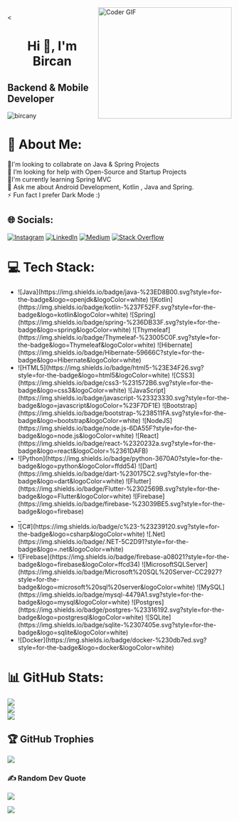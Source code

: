 <img alt="Coder GIF" align="right" height=250 width=300 src="http://raw.githubusercontent.com/TheDudeThatCode/TheDudeThatCode/master/Assets/Developer.gif" />

<<h1 align="center"><strong>Hi 👋, I'm Bircan</strong></h1>
<h2 align="left"><strong>Backend & Mobile Developer</strong></h2>

<p align="left"> <img src="https://komarev.com/ghpvc/?username=bircany&label=Profile%20views&color=0e75b6&style=flat" alt="bircany" /> </p>





# 💫 About Me:
👯I'm looking to collabrate on Java & Spring Projects<br>🤝 I’m looking for help with Open-Source  and Startup Projects<br>🌱I'm currently learning Spring MVC<br>💬 Ask me about Android Development, Kotlin , Java and Spring.<br>⚡ Fun fact I prefer Dark Mode :)


## 🌐 Socials:
[![Instagram](https://img.shields.io/badge/Instagram-%23E4405F.svg?logo=Instagram&logoColor=white)](https://instagram.com/https://www.instagram.com/bircnnyilmz/) [![LinkedIn](https://img.shields.io/badge/LinkedIn-%230077B5.svg?logo=linkedin&logoColor=white)](https://linkedin.com/in/linkedin.com/bircany) [![Medium](https://img.shields.io/badge/Medium-12100E?logo=medium&logoColor=white)](https://medium.com/@https://medium.com/@bircany) [![Stack Overflow](https://img.shields.io/badge/-Stackoverflow-FE7A16?logo=stack-overflow&logoColor=white)](https://stackoverflow.com/users/bircany) 

# 💻 Tech Stack:
  <ul>
    <li>![Java](https://img.shields.io/badge/java-%23ED8B00.svg?style=for-the-badge&logo=openjdk&logoColor=white)  
        ![Kotlin](https://img.shields.io/badge/kotlin-%237F52FF.svg?style=for-the-badge&logo=kotlin&logoColor=white)
        ![Spring](https://img.shields.io/badge/spring-%236DB33F.svg?style=for-the-badge&logo=spring&logoColor=white)
        ![Thymeleaf](https://img.shields.io/badge/Thymeleaf-%23005C0F.svg?style=for-the-badge&logo=Thymeleaf&logoColor=white) 
        ![Hibernate](https://img.shields.io/badge/Hibernate-59666C?style=for-the-badge&logo=Hibernate&logoColor=white) 
    </li>
    <li>![HTML5](https://img.shields.io/badge/html5-%23E34F26.svg?style=for-the-badge&logo=html5&logoColor=white)  
        ![CSS3](https://img.shields.io/badge/css3-%231572B6.svg?style=for-the-badge&logo=css3&logoColor=white) 
        ![JavaScript](https://img.shields.io/badge/javascript-%23323330.svg?style=for-the-badge&logo=javascript&logoColor=%23F7DF1E)
        ![Bootstrap](https://img.shields.io/badge/bootstrap-%238511FA.svg?style=for-the-badge&logo=bootstrap&logoColor=white) 
        ![NodeJS](https://img.shields.io/badge/node.js-6DA55F?style=for-the-badge&logo=node.js&logoColor=white) 
        ![React](https://img.shields.io/badge/react-%2320232a.svg?style=for-the-badge&logo=react&logoColor=%2361DAFB) 
    </li>
    <li>
      ![Python](https://img.shields.io/badge/python-3670A0?style=for-the-badge&logo=python&logoColor=ffdd54) 
      ![Dart](https://img.shields.io/badge/dart-%230175C2.svg?style=for-the-badge&logo=dart&logoColor=white)
      ![Flutter](https://img.shields.io/badge/Flutter-%2302569B.svg?style=for-the-badge&logo=Flutter&logoColor=white) 
      ![Firebase](https://img.shields.io/badge/firebase-%23039BE5.svg?style=for-the-badge&logo=firebase)
    </li>_
    <li>
      ![C#](https://img.shields.io/badge/c%23-%23239120.svg?style=for-the-badge&logo=csharp&logoColor=white) 
      ![.Net](https://img.shields.io/badge/.NET-5C2D91?style=for-the-badge&logo=.net&logoColor=white) 
    </li>
    <li>
      ![Firebase](https://img.shields.io/badge/firebase-a08021?style=for-the-badge&logo=firebase&logoColor=ffcd34) 
      ![MicrosoftSQLServer](https://img.shields.io/badge/Microsoft%20SQL%20Server-CC2927?style=for-the-badge&logo=microsoft%20sql%20server&logoColor=white) 
      ![MySQL](https://img.shields.io/badge/mysql-4479A1.svg?style=for-the-badge&logo=mysql&logoColor=white) 
      ![Postgres](https://img.shields.io/badge/postgres-%23316192.svg?style=for-the-badge&logo=postgresql&logoColor=white) 
      ![SQLite](https://img.shields.io/badge/sqlite-%2307405e.svg?style=for-the-badge&logo=sqlite&logoColor=white) 
    </li>
    <li>
    ![Docker](https://img.shields.io/badge/docker-%230db7ed.svg?style=for-the-badge&logo=docker&logoColor=white) 
    </li>
  </ul>
  
  







# 📊 GitHub Stats:
![](https://github-readme-stats.vercel.app/api?username=bircany&theme=jolly&hide_border=false&include_all_commits=true&count_private=true)<br/>
![](https://github-readme-streak-stats.herokuapp.com/?user=bircany&theme=jolly&hide_border=false)<br/>
![](https://github-readme-stats.vercel.app/api/top-langs/?username=bircany&theme=jolly&hide_border=false&include_all_commits=true&count_private=true&layout=compact)

## 🏆 GitHub Trophies
![](https://github-profile-trophy.vercel.app/?username=bircany&theme=neon&no-frame=true&no-bg=true&margin-w=4)

### ✍️ Random Dev Quote
![](https://quotes-github-readme.vercel.app/api?type=horizontal&theme=tokyonight)

[![](https://visitcount.itsvg.in/api?id=bircany&icon=5&color=3)](https://visitcount.itsvg.in)
